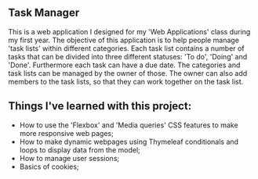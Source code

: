 ## Task Manager

This is a web application I designed for my 'Web Applications' class during my first year. The objective of this application is to help people manage 'task lists' within different categories. Each task list contains a number of tasks that can be divided into three different statuses: 'To do', 'Doing' and 'Done'. Furthermore each task can have a due date. The categories and task lists can be managed by the owner of those. The owner can also add members to the task lists, so that they can work together on the task list. 

## Things I've learned with this project:

* How to use the 'Flexbox' and 'Media queries' CSS features to make more responsive web pages;
* How to make dynamic webpages using Thymeleaf conditionals and loops to display data from the model;
* How to manage user sessions;
* Basics of cookies;

